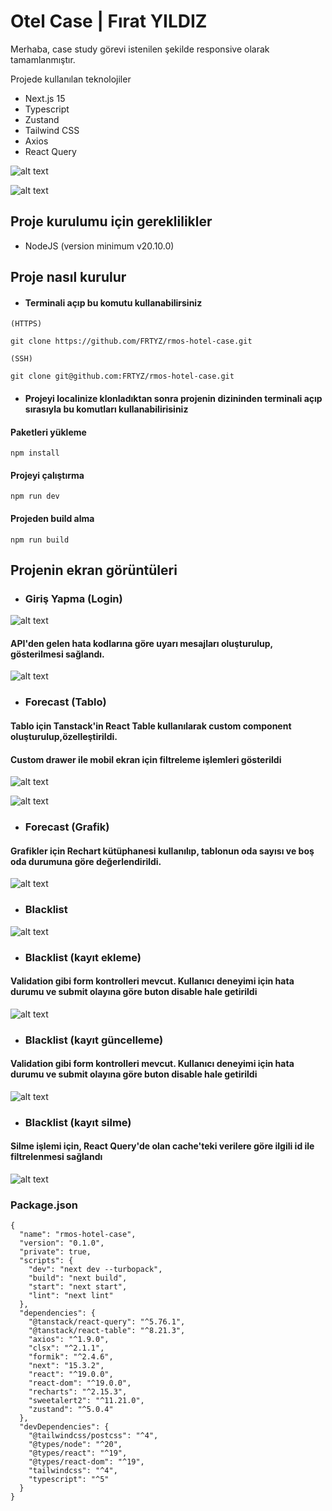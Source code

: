 # Otel Case | Fırat YILDIZ

Merhaba, case study görevi istenilen şekilde responsive olarak tamamlanmıştır.

Projede kullanılan teknolojiler
* Next.js 15
* Typescript
* Zustand
* Tailwind CSS
* Axios
* React Query

![alt text](https://github.com/FRTYZ/rmos-hotel-case/blob/main/public/forecast-table.png?raw=true)

![alt text](https://github.com/FRTYZ/rmos-hotel-case/blob/main/public/forecast-graph.png?raw=true)


## Proje kurulumu için gereklilikler
* NodeJS (version minimum v20.10.0)

## Proje nasıl kurulur

* #### Terminali açıp bu komutu kullanabilirsiniz

```
(HTTPS)

git clone https://github.com/FRTYZ/rmos-hotel-case.git

(SSH)

git clone git@github.com:FRTYZ/rmos-hotel-case.git
```

* #### Projeyi localinize klonladıktan sonra projenin dizininden terminali açıp sırasıyla bu komutları kullanabilirisiniz

#### Paketleri yükleme
```
npm install
```

#### Projeyi çalıştırma
```
npm run dev
```

#### Projeden build alma
```
npm run build
```

## Projenin ekran görüntüleri

* ### Giriş Yapma (Login)

![alt text](https://github.com/FRTYZ/rmos-hotel-case/blob/main/public/login.png?raw=true)

#### API'den gelen hata kodlarına göre uyarı mesajları oluşturulup, gösterilmesi sağlandı.

![alt text](https://github.com/FRTYZ/rmos-hotel-case/blob/main/public/login.png?raw=true)


* ### Forecast (Tablo)

#### Tablo için Tanstack'in React Table kullanılarak custom component oluşturulup,özelleştirildi.

#### Custom drawer ile mobil ekran için filtreleme işlemleri gösterildi

![alt text](https://github.com/FRTYZ/rmos-hotel-case/blob/main/public/forecast-filter-mobile.png?raw=true)


![alt text](https://github.com/FRTYZ/rmos-hotel-case/blob/main/public/forecast-table.png?raw=true)

* ### Forecast (Grafik)

#### Grafikler için Rechart kütüphanesi kullanılıp, tablonun oda sayısı ve boş oda durumuna göre değerlendirildi.

![alt text](https://github.com/FRTYZ/rmos-hotel-case/blob/main/public/forecast-graph.png?raw=true)

* ### Blacklist

![alt text](https://github.com/FRTYZ/rmos-hotel-case/blob/main/public/blacklist.png?raw=true)

* ### Blacklist (kayıt ekleme)

#### Validation gibi form kontrolleri mevcut. Kullanıcı deneyimi için hata durumu ve submit olayına göre buton disable hale getirildi

![alt text](https://github.com/FRTYZ/rmos-hotel-case/blob/main/public/blacklist-create.png?raw=true)

* ### Blacklist (kayıt güncelleme)

#### Validation gibi form kontrolleri mevcut. Kullanıcı deneyimi için hata durumu ve submit olayına göre buton disable hale getirildi

![alt text](https://github.com/FRTYZ/rmos-hotel-case/blob/main/public/blacklist-update.png?raw=true)

* ### Blacklist (kayıt silme)

#### Silme işlemi için, React Query'de olan cache'teki verilere göre ilgili id ile filtrelenmesi sağlandı

![alt text](https://github.com/FRTYZ/rmos-hotel-case/blob/main/public/blacklist-delete.png?raw=true)

### Package.json
```
{
  "name": "rmos-hotel-case",
  "version": "0.1.0",
  "private": true,
  "scripts": {
    "dev": "next dev --turbopack",
    "build": "next build",
    "start": "next start",
    "lint": "next lint"
  },
  "dependencies": {
    "@tanstack/react-query": "^5.76.1",
    "@tanstack/react-table": "^8.21.3",
    "axios": "^1.9.0",
    "clsx": "^2.1.1",
    "formik": "^2.4.6",
    "next": "15.3.2",
    "react": "^19.0.0",
    "react-dom": "^19.0.0",
    "recharts": "^2.15.3",
    "sweetalert2": "^11.21.0",
    "zustand": "^5.0.4"
  },
  "devDependencies": {
    "@tailwindcss/postcss": "^4",
    "@types/node": "^20",
    "@types/react": "^19",
    "@types/react-dom": "^19",
    "tailwindcss": "^4",
    "typescript": "^5"
  }
}
```